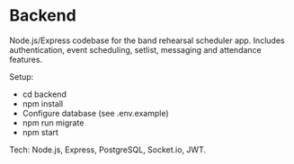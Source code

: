 # Backend
Node.js/Express codebase for the band rehearsal scheduler app.
Includes authentication, event scheduling, setlist, messaging and attendance features.

Setup:
- cd backend
- npm install
- Configure database (see .env.example)
- npm run migrate
- npm start

Tech: Node.js, Express, PostgreSQL, Socket.io, JWT.